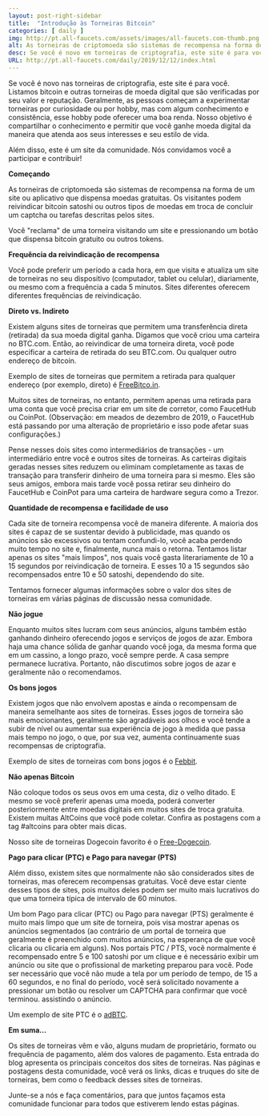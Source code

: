 ```yaml
---
layout: post-right-sidebar
title:  "Introdução às Torneiras Bitcoin"
categories: [ daily ]
img: http://pt.all-faucets.com/assets/images/all-faucets.com-thumb.png
alt: As torneiras de criptomoeda são sistemas de recompensa na forma de um site ou aplicativo que dispensa moedas gratuitas.
desc: Se você é novo em torneiras de criptografia, este site é para você. Aprenda a maximizar o valor do seu tempo e esforço enquanto reclama em sites de torneiras de bitcoin gratuitas.
URL: http://pt.all-faucets.com/daily/2019/12/12/index.html
---
```


Se você é novo nas torneiras de criptografia, este site é para você. Listamos bitcoin e outras torneiras de moeda digital que são verificadas por seu valor e reputação. Geralmente, as pessoas começam a experimentar torneiras por curiosidade ou por hobby, mas com algum conhecimento e consistência, esse hobby pode oferecer uma boa renda. Nosso objetivo é compartilhar o conhecimento e permitir que você ganhe moeda digital da maneira que atenda aos seus interesses e seu estilo de vida.

Além disso, este é um site da comunidade. Nós convidamos você a participar e contribuir!

<b>Começando</b>

As torneiras de criptomoeda são sistemas de recompensa na forma de um site ou aplicativo que dispensa moedas gratuitas. Os visitantes podem reivindicar bitcoin satoshi ou outros tipos de moedas em troca de concluir um captcha ou tarefas descritas pelos sites.

Você "reclama" de uma torneira visitando um site e pressionando um botão que dispensa bitcoin gratuito ou outros tokens.

<b>Frequência da reivindicação de recompensa</b>

Você pode preferir um período a cada hora, em que visita e atualiza um site de torneiras no seu dispositivo (computador, tablet ou celular), diariamente, ou mesmo com a frequência a cada 5 minutos. Sites diferentes oferecem diferentes frequências de reivindicação.

<b>Direto vs. Indireto</b>

Existem alguns sites de torneiras que permitem uma transferência direta (retirada) da sua moeda digital ganha. Digamos que você criou uma carteira no BTC.com. Então, ao reivindicar de uma torneira direta, você pode especificar a carteira de retirada do seu BTC.com. Ou qualquer outro endereço de bitcoin.

Exemplo de sites de torneiras que permitem a retirada para qualquer endereço (por exemplo, direto) é <a href="http://bit.ly/www-freebitcoin" target="_blank">FreeBitco.in</a>.

Muitos sites de torneiras, no entanto, permitem apenas uma retirada para uma conta que você precisa criar em um site de corretor, como FaucetHub ou CoinPot. (Observação: em meados de dezembro de 2019, o FaucetHub está passando por uma alteração de proprietário e isso pode afetar suas configurações.)

Pense nesses dois sites como intermediários de transações - um intermediário entre você e outros sites de torneiras. As carteiras digitais geradas nesses sites reduzem ou eliminam completamente as taxas de transação para transferir dinheiro de uma torneira para si mesmo. Eles são seus amigos, embora mais tarde você possa retirar seu dinheiro do FaucetHub e CoinPot para uma carteira de hardware segura como a Trezor.

<b>Quantidade de recompensa e facilidade de uso</b>

Cada site de torneira recompensa você de maneira diferente. A maioria dos sites é capaz de se sustentar devido à publicidade, mas quando os anúncios são excessivos ou tentam confundi-lo, você acaba perdendo muito tempo no site e, finalmente, nunca mais o retorna. Tentamos listar apenas os sites "mais limpos", nos quais você gasta literariamente de 10 a 15 segundos por reivindicação de torneira. E esses 10 a 15 segundos são recompensados entre 10 e 50 satoshi, dependendo do site.

Tentamos fornecer algumas informações sobre o valor dos sites de torneiras em várias páginas de discussão nessa comunidade.

<b>Não jogue</b>

Enquanto muitos sites lucram com seus anúncios, alguns também estão ganhando dinheiro oferecendo jogos e serviços de jogos de azar. Embora haja uma chance sólida de ganhar quando você joga, da mesma forma que em um cassino, a longo prazo, você sempre perde. A casa sempre permanece lucrativa. Portanto, não discutimos sobre jogos de azar e geralmente não o recomendamos.

<b>Os bons jogos</b>

Existem jogos que não envolvem apostas e ainda o recompensam de maneira semelhante aos sites de torneiras. Esses jogos de torneira são mais emocionantes, geralmente são agradáveis aos olhos e você tende a subir de nível ou aumentar sua experiência de jogo à medida que passa mais tempo no jogo, o que, por sua vez, aumenta continuamente suas recompensas de criptografia.

Exemplo de sites de torneiras com bons jogos é o <a href="http://bit.ly/www-febbit" target="_blank">Febbit</a>.

<b>Não apenas Bitcoin</b>

Não coloque todos os seus ovos em uma cesta, diz o velho ditado. E mesmo se você preferir apenas uma moeda, poderá converter posteriormente entre moedas digitais em muitos sites de troca gratuita. Existem muitas AltCoins que você pode coletar. Confira as postagens com a tag #altcoins para obter mais dicas.

Nosso site de torneiras Dogecoin favorito é o <a href="http://bit.ly/www-free-dogecoin" target="_blank">Free-Dogecoin</a>.

<b>Pago para clicar (PTC) e Pago para navegar (PTS)</b>

Além disso, existem sites que normalmente não são considerados sites de torneiras, mas oferecem recompensas gratuitas. Você deve estar ciente desses tipos de sites, pois muitos deles podem ser muito mais lucrativos do que uma torneira típica de intervalo de 60 minutos.

Um bom Pago para clicar (PTC) ou Pago para navegar (PTS) geralmente é muito mais limpo que um site de torneira, pois visa mostrar apenas os anúncios segmentados (ao contrário de um portal de torneira que geralmente é preenchido com muitos anúncios, na esperança de que você clicaria ou clicaria em alguns). Nos portais PTC / PTS, você normalmente é recompensado entre 5 e 100 satoshi por um clique e é necessário exibir um anúncio ou site que o profissional de marketing preparou para você. Pode ser necessário que você não mude a tela por um período de tempo, de 15 a 60 segundos, e no final do período, você será solicitado novamente a pressionar um botão ou resolver um CAPTCHA para confirmar que você terminou. assistindo o anúncio.

Um exemplo de site PTC é o <a href="http://bit.ly/www-adbtc" target="_blank" alt="adBTC">adBTC</a>.

<b>Em suma…</b>

Os sites de torneiras vêm e vão, alguns mudam de proprietário, formato ou frequência de pagamento, além dos valores de pagamento. Esta entrada do blog apresenta os principais conceitos dos sites de torneiras. Nas páginas e postagens desta comunidade, você verá os links, dicas e truques do site de torneiras, bem como o feedback desses sites de torneiras.

Junte-se a nós e faça comentários, para que juntos façamos esta comunidade funcionar para todos que estiverem lendo estas páginas.

<div id="commento"></div>
<script src="https://cdn.commento.io/js/commento.js"></script>
